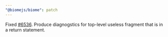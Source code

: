 ```yaml
---
"@biomejs/biome": patch
---
```


Fixed [#6536](https://github.com/biomejs/biome/issues/6530). Produce diagnogstics for top-level useless fragment that is in a return statement.
